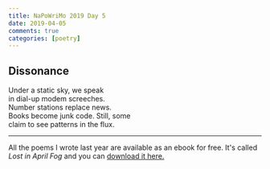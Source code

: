 ```yaml
---  
title: NaPoWriMo 2019 Day 5  
date: 2019-04-05
comments: true  
categories: [poetry] 
---  
```

  
<h2>Dissonance</h2>  
<!-- /wp:heading -->  


<p>Under a static sky, we speak<br />in dial-up modem screeches.<br />Number stations replace news.<br />Books become junk code. Still, some<br />claim to see patterns in the flux. </p>  



<hr class="wp-block-separator"/>  



<p>All the poems I wrote last year are available as an ebook for free. It's called <em>Lost in April Fog </em>and you can <a href="/aprilfog/">download it here. </a></p>  
